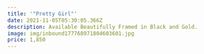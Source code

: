 ```yaml
---
title: '"Pretty Girl"'
date: 2021-11-05T05:30:05.366Z
description: Available Beautifully Framed in Black and Gold.
image: img/inbound177768971804603601.jpg
price: 1,850
---
```

![]()